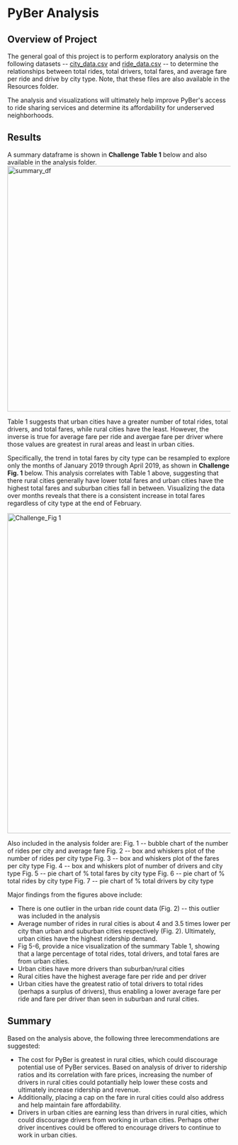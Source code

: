 # PyBer Analysis

## Overview of Project
The general goal of this project is to perform exploratory analysis on the following datasets -- [city_data.csv](https://github.com/cgurbatri/PyBer_Analysis/files/6544026/city_data.csv)
and [ride_data.csv](https://github.com/cgurbatri/PyBer_Analysis/files/6544027/ride_data.csv)
-- to determine the relationships between total rides, total drivers, total fares, and average fare per ride and drive by city type. Note, that these files are also available in the Resources folder. 

The analysis and visualizations will ultimately help improve PyBer's access to ride sharing services and determine its affordability for underserved neighborhoods.

## Results
A summary dataframe is shown in **Challenge Table 1** below and also available in the analysis folder. 
<img width="554" alt="summary_df" src="https://user-images.githubusercontent.com/45336910/119691380-854f6e80-be18-11eb-94af-1b620477441c.png">

Table 1 suggests that urban cities have a greater number of total rides, total drivers, and total fares, while rural cities have the least. However, the inverse is true for average fare per ride and avergae fare per driver where those values are greatest in rural areas and least in urban cities. 

Specifically, the trend in total fares by city type can be resampled to explore only the months of January 2019 through April 2019, as shown in **Challenge Fig. 1** below. This analysis correlates with Table 1 above, suggesting that there rural cities generally  have lower total fares and urban cities have the highest total fares and suburban cities fall in between. Visualizing the data over months reveals that there is a consistent increase in total fares regardless of city type at the end of February. 

<img width="722" alt="Challenge_Fig  1" src="https://user-images.githubusercontent.com/45336910/119694163-fc860200-be1a-11eb-971a-f4b3f06e81b0.png">

Also included in the analysis folder are: 
Fig. 1 -- bubble chart of the number of rides per city and average fare
Fig. 2 -- box and whiskers plot of the number of rides per city type
Fig. 3 -- box and whiskers plot of the fares per city type
Fig. 4 -- box and whiskers plot of number of drivers and city type
Fig. 5 -- pie chart of % total fares by city type
Fig. 6 -- pie chart of % total rides by city type
Fig. 7 -- pie chart of % total drivers by city type

Major findings from the figures above include:
* There is one outlier in the urban ride count data (Fig. 2) -- this outlier was included in the analysis
* Average number of rides in rural cities is about 4 and 3.5 times lower per city than urban and suburban cities respectively (Fig. 2). Ultimately, urban cities have the highest ridership demand.
* Fig 5-6, provide a nice visualization of the summary Table 1, showing that a large percentage of total rides, total drivers, and total fares are from urban cities. 
* Urban cities have more drivers than suburban/rural cities
* Rural cities have the highest average fare per ride and per driver
* Urban cities have the greatest ratio of total drivers to total rides (perhaps a surplus of drivers), thus enabling a lower average fare per ride and fare per driver than seen in suburban and rural cities. 

## Summary
Based on the analysis above, the following three lerecommendations are suggested:
* The cost for PyBer is greatest in rural cities, which could discourage potential use of PyBer services. Based on analysis of driver to ridership ratios and its correlation with fare prices, increasing the number of drivers in rural cities could potantially help lower these costs and ultimately increase ridership and revenue. 
* Additionally, placing a cap on the fare in rural cities could also address and help maintain fare affordability.
* Drivers in urban cities are earning less than drivers in rural cities, which could discourage drivers from working in urban cities. Perhaps other driver incentives could be offered to encourage drivers to continue to work in urban cities. 
